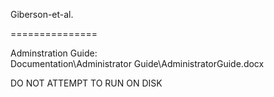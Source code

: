 Giberson-et-al.

===============



Adminstration Guide:<br/>
Documentation\Administrator Guide\AdministratorGuide.docx


DO NOT ATTEMPT TO RUN ON DISK